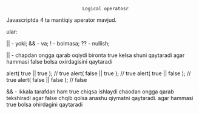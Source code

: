                                 Logical operatosr

Javascriptda 4 ta mantiqiy aperator mavjud.

ular:

|| - yoki;
&& - va;
! - bolmasa;
?? - nullish;

|| - chapdan ongga qarab oqiydi bironta true kelsa shuni qaytaradi agar hammasi false bolsa oxirdagisini qaytaradi

alert( true || true ); // true
alert( false || true ); // true
alert( true || false ); // true
alert( false || false ); // false

<!--
alert( 1 || 0 ); // 1 (1 is truthy)

alert( null || 1 ); // 1 (1 is the first truthy value)
alert( null || 0 || 1 ); // 1 (the first truthy value)

alert( undefined || null || 0 ); // 0 (all falsy, returns the last value)
 -->


&& - ikkala tarafdan ham true chiqsa ishlaydi 
chaodan ongga qarab tekshiradi agar false chqib qolsa anashu qiymatni qaytaradi. agar hammasi true bolsa ohirdagini qaytaradi

<!-- 
alert( true && true );   // true
alert( false && true );  // false
alert( true && false );  // false
alert( false && false ); // false
 -->

